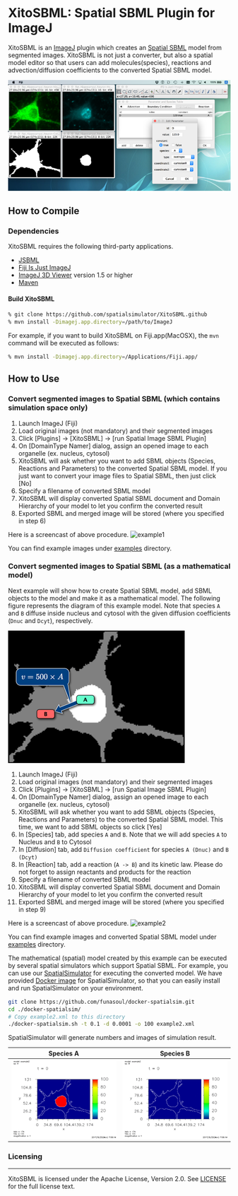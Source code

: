 XitoSBML: Spatial SBML Plugin for ImageJ
======================
XitoSBML is an [ImageJ](https://imagej.net/Welcome) plugin which creates an [Spatial SBML](http://sbml.org/Documents/Specifications/SBML_Level_3/Packages/spatial) model from segmented images.
XitoSBML is not just a converter, but also a spatial model editor so that users can add molecules(species), reactions and advection/diffusion coefficients to the converted Spatial SBML model.

![XitoSBML](./screenshots/xitosbml.png "XitoSBML: Spatial SBML Plugin for ImageJ")

How to Compile
------------------
### Dependencies
XitoSBML requires the following third-party applications.

+ [JSBML](http://sbml.org/Software/JSBML "JSBML")
+ [Fiji Is Just ImageJ](http://fiji.sc/Fiji "Fiji Is Just ImageJ")
+ [ImageJ 3D Viewer](http://3dviewer.neurofly.de/ "ImageJ 3D Viewer") version 1.5 or higher
+ [Maven](https://maven.apache.org/ "Maven")


#### Build XitoSBML
```sh
% git clone https://github.com/spatialsimulator/XitoSBML.github
% mvn install -Dimagej.app.directory=/path/to/ImageJ
```
For example, if you want to build XitoSBML on Fiji.app(MacOSX), the `mvn` command will be executed as follows:
```sh
% mvn install -Dimagej.app.directory=/Applications/Fiji.app/
```

How to Use
-------------------
### Convert segmented images to Spatial SBML (which contains simulation space only)
1. Launch ImageJ (Fiji)
2. Load original images (not mandatory) and their segmented images
3. Click [Plugins] -> [XitoSBML] -> [run Spatial Image SBML Plugin]
4. On [DomainType Namer] dialog, assign an opened image to each organelle (ex. nucleus, cytosol)
5. XitoSBML will ask whether you want to add SBML objects (Species, Reactions and Parameters) to the converted Spatial SBML model. If you just want to convert your image files to Spatial SBML, then just click [No]
6. Specify a filename of converted SBML model
7. XitoSBML will display converted Spatial SBML document and Domain Hierarchy of your model to let you confirm the converted result
8. Exported SBML and merged image will be stored (where you specified in step 6)

Here is a screencast of above procedure.
![example1](./screenshots/example1.gif "Convert segmented images to Spatial SBML")

You can find example images under [examples](https://github.com/spatialsimulator/XitoSBML/tree/master/examples) directory.

### Convert segmented images to Spatial SBML (as a mathematical model)
Next example will show how to create Spatial SBML model, add SBML objects to the model and make it as a mathematical model. The following figure represents the diagram of this example model. Note that species `A` and `B` diffuse inside nucleus and cytosol with the given diffusion coefficients (`Dnuc` and `Dcyt`), respectively.

![diagram of example2](./screenshots/example2.png "Diagram of example model 2")

1. Launch ImageJ (Fiji)
2. Load original images (not mandatory) and their segmented images
3. Click [Plugins] -> [XitoSBML] -> [run Spatial Image SBML Plugin]
4. On [DomainType Namer] dialog, assign an opened image to each organelle (ex. nucleus, cytosol)
5. XitoSBML will ask whether you want to add SBML objects (Species, Reactions and Parameters) to the converted Spatial SBML model. This time, we want to add SBML objects so click [Yes]
6. In [Species] tab, add species `A` and `B`. Note that we will add species `A` to Nucleus and `B` to Cytosol
7. In [Diffusion] tab, add `Diffusion coefficient` for species `A (Dnuc)` and `B (Dcyt)`
8. In [Reaction] tab, add a reaction (`A -> B`) and its kinetic law. Please do not forget to assign reactants and products for the reaction
9. Specify a filename of converted SBML model
10. XitoSBML will display converted Spatial SBML document and Domain Hierarchy of your model to let you confirm the converted result
11. Exported SBML and merged image will be stored (where you specified in step 9)

Here is a screencast of above procedure.
![example2](./screenshots/example2.gif "Convert segmented images to Spatial SBML")

You can find example images and converted Spatial SBML model under [examples](https://github.com/spatialsimulator/XitoSBML/tree/master/examples) directory.

The mathematical (spatial) model created by this example can be executed by several spatial simulators which support Spatial SBML. For example, you can use our [SpatialSimulator](https://github.com/spatialsimulator) for executing the converted model. We have provided [Docker image](https://github.com/funasoul/docker-spatialsim) for SpatialSimulator, so that you can easily install and run SpatialSimulator on your environment.

```sh
git clone https://github.com/funasoul/docker-spatialsim.git
cd ./docker-spatialsim/
# Copy example2.xml to this directory
./docker-spatialsim.sh -t 0.1 -d 0.0001 -o 100 example2.xml
```

SpatialSimulator will generate numbers and images of simulation result.

Species A             |  Species B
:-------------------------:|:-------------------------:
![example2 species A](./screenshots/example2_a.gif "Simulation result of example2.xml (species A)") | ![example2 species B](./screenshots/example2_b.gif "Simulation result of example2.xml (species B)")

### Licensing
------------------
XitoSBML is licensed under the Apache License, Version 2.0. See [LICENSE](https://github.com/spatialsimulator/XitoSBML/blob/master/LICENSE-2.0.txt) for the full license text.
